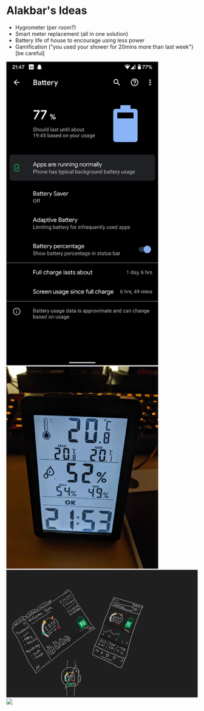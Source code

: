# Alakbar's Ideas

- Hygrometer (per room?)
- Smart meter replacement (all in one solution)
- Battery life of house to encourage using less power
- Gamification ("you used your shower for 20mins more than last week") [be careful]

<img src="/uploads/dab62e17bccfb9ca12ac802540caaa73/Battery_Life.png" width="400">
<img src="/uploads/27445d184db441532db9c0aa756d7c17/Hygrometer.jpg" width="400">

<img src="/uploads/aff8013e64e418edca9bc8f78c91b637/Dashboard.png" width="800">
<img src="https://2672686a4cf38e8c2458-2712e00ea34e3076747650c92426bbb5.ssl.cf1.rackcdn.com/2018-05-20-05-54-31.jpeg" width="800">
